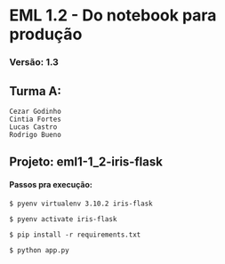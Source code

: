 # EML 1.2 - Do notebook para produção

### Versão: 1.3

## Turma A:
    Cezar Godinho
    Cintia Fortes
    Lucas Castro
    Rodrigo Bueno


## Projeto: eml1-1_2-iris-flask


#### Passos pra execução:
    $ pyenv virtualenv 3.10.2 iris-flask

    $ pyenv activate iris-flask

    $ pip install -r requirements.txt

    $ python app.py
